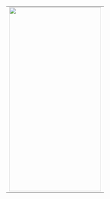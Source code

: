 

<table>
   
<tr>
  <td>
<img src="https://github.com/sedanuronderr/TimerAnimationCompose/assets/56538177/8e028897-3c79-4589-991c-56d575b47dc9"  width="250" height="500">
    </td>

<tr>
 
  
 
</table>

